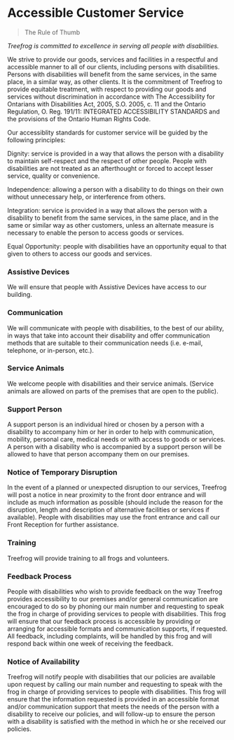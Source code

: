 # Accessible Customer Service

> The Rule of Thumb

*Treefrog is committed to excellence in serving all people with disabilities.*

We strive to provide our goods, services and facilities in a respectful and accessible manner to all of our clients, including persons with disabilities. Persons with disabilities will benefit from the same services, in the same place, in a similar way, as other clients. It is the commitment of Treefrog to provide equitable treatment, with respect to providing our goods and services without discrimination in accordance with The Accessibility for Ontarians with Disabilities Act, 2005, S.O. 2005, c. 11 and the Ontario Regulation, O. Reg. 191/11: INTEGRATED ACCESSIBILITY STANDARDS and the provisions of the Ontario Human Rights Code. 

Our accessiblity standards for customer service will be guided by the following principles:

Dignity: service is provided in a way that allows the person with a disability to maintain self-respect and the respect of other people. People with disabilities are not treated as an afterthought or forced to accept lesser service, quality or convenience.
 
Independence: allowing a person with a disability to do things on their own without unnecessary help, or interference from others.
 
Integration: service is provided in a way that allows the person with a disability to benefit from the same services, in the same place, and in the same or similar way as other customers, unless an alternate measure is necessary to enable the person to access goods or services.
 
Equal Opportunity: people with disabilities have an opportunity equal to that given to others to access our goods and services.

### Assistive Devices

We will ensure that people with Assistive Devices have access to our building.

### Communication

We will communicate with people with disabilities, to the best of our ability, in ways that take into account their disability and offer communication methods that are suitable to their communication needs (i.e. e-mail, telephone, or in-person, etc.). 


### Service Animals

We welcome people with disabilities and their service animals. (Service animals are allowed on parts of the premises that are open to the public).  

### Support Person

A support person is an individual hired or chosen by a person with a disability to accompany him or her in order to help with communication, mobility, personal care, medical needs or with access to goods or services.   A person with a disability who is accompanied by a support person will be allowed to have that person accompany them on our premises.

### Notice of Temporary Disruption

In the event of a planned or unexpected disruption to our services, Treefrog will post a notice in near proximity to the front door entrance and will include as much information as possible (should include the reason for the disruption, length and description of alternative facilities or services if available). People with disabilities may use the front entrance and call our Front Reception for further assistance.

### Training

Treefrog will provide training to all frogs and volunteers.  

### Feedback Process

People with disabilities who wish to provide feedback on the way Treefrog provides accessibility to our premises and/or general communication are encouraged to do so by phoning our main number and requesting to speak the frog in charge of providing services to people with disabilities. This frog will ensure that our feedback process is accessible by providing or arranging for accessible formats and communication supports, if requested. All feedback, including complaints, will be handled by this frog and will respond back within one week of receiving the feedback. 

### Notice of Availability

Treefrog will notify people with disabilities that our policies are available upon request by calling our main number and requesting to speak with the frog in charge of providing services to people with disabilities. This frog will ensure that the information requested is provided in an accessible format and/or communication support that meets the needs of the person with a disability to receive our policies, and will follow-up to ensure the person with a disability is satisfied with the method in which he or she received our policies.

